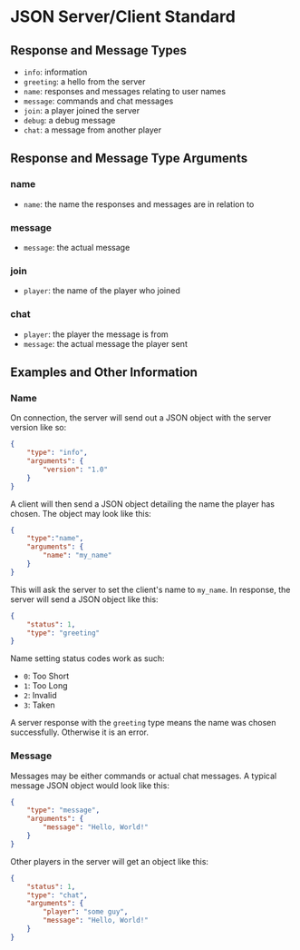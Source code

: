 # JSON Server/Client Standard

## Response and Message Types

* `info`: information
* `greeting`: a hello from the server
* `name`: responses and messages relating to user names
* `message`: commands and chat messages
* `join`: a player joined the server
* `debug`: a debug message
* `chat`: a message from another player

## Response and Message Type Arguments

### name

* `name`: the name the responses and messages are in relation to

### message

* `message`: the actual message

### join

* `player`: the name of the player who joined


### chat

* `player`: the player the message is from
* `message`: the actual message the player sent

## Examples and Other Information

### Name

On connection, the server will send out a JSON object with the server version like so:

```json
{
	"type": "info",
	"arguments": {
		"version": "1.0"
	}
}
```

A client will then send a JSON object detailing the name the player has chosen. The object may look like this:

```json
{
	"type":"name",
	"arguments": {
		"name": "my_name"
	}
}
```

This will ask the server to set the client's name to `my_name`. In response, the server will send a JSON object like this:

```json
{
	"status": 1,
	"type": "greeting"
}
```

Name setting status codes work as such:

* `0`: Too Short
* `1`: Too Long
* `2`: Invalid
* `3`: Taken

A server response with the `greeting` type means the name was chosen successfully. Otherwise it is an error.

### Message

Messages may be either commands or actual chat messages. A typical message JSON object would look like this:

```json
{
	"type": "message",
	"arguments": {
		"message": "Hello, World!"
	}
}
```

Other players in the server will get an object like this:

```json
{
	"status": 1,
	"type": "chat",
	"arguments": {
		"player": "some guy",
		"message": "Hello, World!"
	}
}
```
